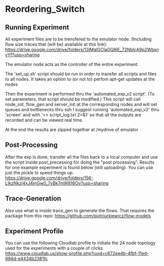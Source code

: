 # Reordering_Switch

## Running Experiment
All experiment files are to be trensfered to the emulator node.
(Including flow size traces that (will be) available at this link):
https://drive.google.com/drive/folders/13lMalGCIaGQ8IE_72NblcA9p2WbxnvYf?usp=sharing

The emulator node acts as the controller of the entire experiment.

The 'set_up.sh' script should be run in order to transfer all scripts and files to all nodes. It takes an option to (or not to) perfom apt-get updates at the nodes

Then the experiment is performed thru the 'automated_exp_v2 script'. (To set parameters, that script should be modified.)
This script will call node_init, flow_gen and server_init at the corresponding nodes and will set queues and bottlenecks thru ssh
I suggest running 'automated_exp_v2' thru 'screen' and with '>> script_log.txt 2>&1' so that all the outputs are recorded and can be viewed real time.

At the end the results are zipped together at /mydrive of emulator


## Post-Processing
After the exp is done, transfer all the files back to a local computer and use the script inside post_precessing for doing the "post processing". 
Results for one example experiment is found below (still uploading). You can use just the pickle to speed things up.
https://drive.google.com/drive/folders/156-LIkzNkzj4xJ4mGw0_7vBk7mW816Ov?usp=sharing

## Trace-Generation
Also use what is inside trace_gen to generate the flows. That requires the package from this repo:
https://github.com/piotrjurkiewicz/flow-models

## Experiment Profile
You can use the following Cloudlab profile to initiate the 24 node topology used for the experiments with a couple of clicks.
https://www.cloudlab.us/show-profile.php?uuid=c672ee4b-4fbf-11ed-994d-e4434b2381fc
